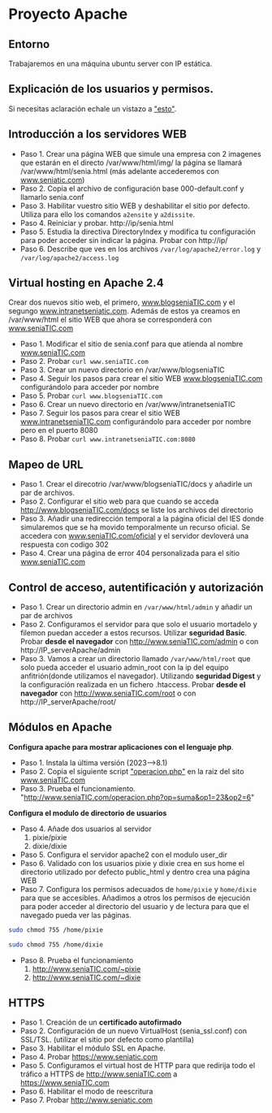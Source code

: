 # Proyecto Apache
## Entorno
Trabajaremos en una máquina ubuntu server con IP estática.
## Explicación de los usuarios y permisos.
Si necesitas aclaración echale un vistazo a ["esto"](./usuariosypermisos.md).

## Introducción a los servidores WEB
* Paso 1. Crear una página WEB que simule una empresa con 2 imagenes que estarán en el directo /var/www/html/img/ la página se llamará  /var/www/html/senia.html (más adelante accederemos con www.seniatic.com)
* Paso 2. Copia el archivo de configuración base 000-default.conf y llamarlo senia.conf
* Paso 3. Habilitar vuestro sitio WEB y deshabilitar el sitio por defecto. Utiliza para ello los comandos `a2ensite` y `a2dissite`.
* Paso 4. Reiniciar y probar. http://ip/senia.html
* Paso 5. Estudia la directiva DirectoryIndex y modifica tu configuración para poder acceder sin indicar la página. Probar con http://ip/
* Paso 6. Describe que ves en los archivos `/var/log/apache2/error.log` y  `/var/log/apache2/access.log` 

## Virtual hosting en Apache 2.4
Crear dos nuevos sitio web, el primero, www.blogseniaTIC.com y el segungo www.intranetseniatic.com. Además de estos ya creamos en /var/www/html el sitio WEB que ahora se corresponderá con www.seniaTIC.com
* Paso 1. Modificar el sitio de senia.conf para que atienda al nombre www.seniaTIC.com
* Paso 2. Probar `curl www.seniaTIC.com` 
* Paso 3. Crear un nuevo directorio en /var/www/blogseniaTIC
* Paso 4. Seguir los pasos para crear el sitio WEB www.blogseniaTIC.com configurándolo para acceder por nombre
* Paso 5. Probar `curl www.blogseniaTIC.com`
* Paso 6. Crear un nuevo directorio en /var/www/intranetseniaTIC
* Paso 7. Seguir los pasos para crear el sitio WEB www.intranetseniaTIC.com configurándolo para acceder por nombre pero en el puerto 8080
* Paso 8. Probar `curl www.intranetseniaTIC.com:8080`

## Mapeo de URL
* Paso 1. Crear el direcotrio /var/www/blogseniaTIC/docs y añadirle un par de archivos.
* Paso 2. Configurar el sitio web para que cuando se acceda http://www.blogseniaTIC.com/docs se liste los archivos del directorio
* Paso 3. Añadir una redirección temporal a la página oficial del IES donde simularemos que se ha movido temporalmente un recurso oficial. Se accedera con www.seniaTIC.com/oficial y el servidor devloverá una respuesta con codigo 302
* Paso 4. Crear una página de error 404 personalizada para el sitio www.seniaTIC.com
  

## Control de acceso, autentificación y autorización
* Paso 1. Crear un directorio admin en `/var/www/html/admin` y añadir un par de archivos
* Paso 2. Configuramos el servidor para que solo el usuario mortadelo y filemon puedan acceder a estos recursos. Utilizar **seguridad Basic**. Probar **desde el navegador** con http://www.seniaTIC.com/admin o con http://IP_serverApache/admin
* Paso 3. Vamos a crear un directorio llamado `/var/www/html/root` que solo pueda acceder el usuario admin_root con la ip del equipo anfitrión(donde utilizamos el navegador). Utilizando **seguridad Digest** y la configuración realizada en un fichero .htaccess. Probar **desde el navegador** con  http://www.seniaTIC.com/root o con http://IP_serverApache/root/

## Módulos en Apache
**Configura apache para mostrar aplicaciones con el lenguaje php**. 
* Paso 1. Instala la última versión (2023-->8.1)
* Paso 2. Copia el siguiente script ["operacion.php"](./operacion.php) en la raíz del sito www.seniaTIC.com
* Paso 3. Prueba el funcionamiento. "http://www.seniaTIC.com/operacion.php?op=suma&op1=23&op2=6"

**Configura el modulo de directorio de usuarios**
* Paso 4. Añade dos usuarios al servidor
    1. pixie/pixie
    2. dixie/dixie
* Paso 5. Configura el servidor apache2 con el modulo user_dir
* Paso 6. Validado con los usuarios pixie y dixie crea en sus home el directorio utilizado por defecto public_html y dentro crea una página WEB
* Paso 7. Configura los permisos adecuados de  `home/pixie` y `home/dixie` para que se accesibles. Añadimos a otros los permisos de ejecución para poder acceder al directorio del usuario y de lectura para que el navegado pueda ver las páginas.
```sh
sudo chmod 755 /home/pixie
```
```sh
sudo chmod 755 /home/dixie
```

* Paso 8. Prueba el funcionamiento
    1. http://www.seniaTIC.com/~pixie
    2. http://www.seniaTIC.com/~dixie

## HTTPS
* Paso 1. Creación de un **certificado autofirmado**
* Paso 2. Configuración de un nuevo VirtualHost (senia_ssl.conf) con SSL/TSL. (utilizar el sitio por defecto como plantilla)
* Paso 3. Habilitar el módulo SSL en Apache.
* Paso 4. Probar https://www.seniatic.com
* Paso 5. Configuramos el virtual host de HTTP para que redirija todo el tráfico a HTTPS de http://www.seniaTIC.com a https://www.seniaTIC.com
* Paso 6. Habilitar el modo de reescritura
* Paso 7. Probar http://www.seniatic.com